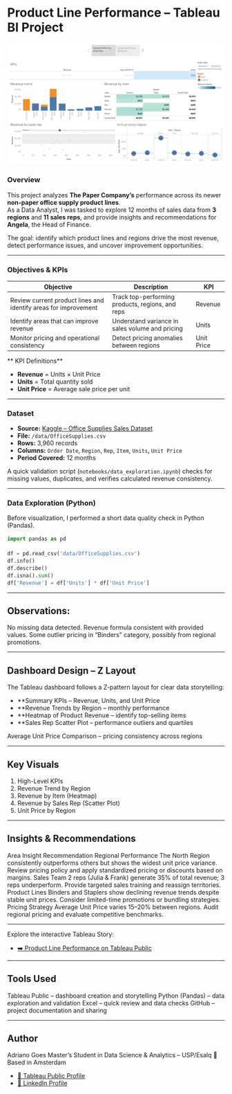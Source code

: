 # Product Line Performance – Tableau BI Project

![Header](/images/highest-performance-sales.png)

### Overview
This project analyzes **The Paper Company’s** performance across its newer **non-paper office supply product lines**.  
As a Data Analyst, I was tasked to explore 12 months of sales data from **3 regions** and **11 sales reps**, and provide insights and recommendations for **Angela**, the Head of Finance.

The goal: identify which product lines and regions drive the most revenue, detect performance issues, and uncover improvement opportunities.

---

### Objectives & KPIs

| Objective | Description | KPI |
|------------|--------------|-----|
| Review current product lines and identify areas for improvement | Track top-performing products, regions, and reps | Revenue |
| Identify areas that can improve revenue | Understand variance in sales volume and pricing | Units |
| Monitor pricing and operational consistency | Detect pricing anomalies between regions | Unit Price |

** KPI Definitions**

- **Revenue** = Units × Unit Price  
- **Units** = Total quantity sold  
- **Unit Price** = Average sale price per unit  

---

### Dataset
- **Source:** [Kaggle – Office Supplies Sales Dataset](https://www.kaggle.com/)
- **File:** `/data/OfficeSupplies.csv`
- **Rows:** 3,960 records  
- **Columns:** `Order Date`, `Region`, `Rep`, `Item`, `Units`, `Unit Price`  
- **Period Covered:** 12 months  

A quick validation script (`notebooks/data_exploration.ipynb`) checks for missing values, duplicates, and verifies calculated revenue consistency.

---

### Data Exploration (Python)
Before visualization, I performed a short data quality check in Python (Pandas).

```python
import pandas as pd

df = pd.read_csv('data/OfficeSupplies.csv')
df.info()
df.describe()
df.isna().sum()
df['Revenue'] = df['Units'] * df['Unit Price']
```
---

## Observations:

No missing data detected.
Revenue formula consistent with provided values.
Some outlier pricing in “Binders” category, possibly from regional promotions.

---

## Dashboard Design – Z Layout

The Tableau dashboard follows a Z-pattern layout for clear data storytelling:

- **Summary KPIs – Revenue, Units, and Unit Price
- **Revenue Trends by Region – monthly performance
- **Heatmap of Product Revenue – identify top-selling items
- **Sales Rep Scatter Plot – performance outliers and quartiles

Average Unit Price Comparison – pricing consistency across regions

---

## Key Visuals
1. High-Level KPIs
2. Revenue Trend by Region
3. Revenue by Item (Heatmap)
4. Revenue by Sales Rep (Scatter Plot)
5. Unit Price by Region

---

## Insights & Recommendations
Area	Insight	Recommendation
Regional Performance	The North Region consistently outperforms others but shows the widest unit price variance.	Review pricing policy and apply standardized pricing or discounts based on margins.
Sales Team	2 reps (Julia & Frank) generate 35% of total revenue; 3 reps underperform.	Provide targeted sales training and reassign territories.
Product Lines	Binders and Staplers show declining revenue trends despite stable unit prices.	Consider limited-time promotions or bundling strategies.
Pricing Strategy	Average Unit Price varies 15–20% between regions.	Audit regional pricing and evaluate competitive benchmarks.

---

Explore the interactive Tableau Story:
- [➡️ Product Line Performance on Tableau Public](https://public.tableau.com/views/OfficeSupplySales_17532884468630/productlineperformance?:language=en-US&:sid=&:redirect=auth&:display_count=n&:origin=viz_share_link)

---

## Tools Used

Tableau Public – dashboard creation and storytelling
Python (Pandas) – data exploration and validation
Excel – quick review and data checks
GitHub – project documentation and sharing

---

## Author

Adriano Goes
Master’s Student in Data Science & Analytics – USP/Esalq
📍 Based in Amsterdam
- [🔗 Tableau Public Profile](https://public.tableau.com/app/profile/adriano.goes/vizzes)  
- [🔗 LinkedIn Profile](https://www.linkedin.com/in/adrianonerigoes/)
